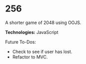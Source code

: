 # 256

A shorter game of 2048 using OOJS.

**Technologies:** JavaScript

Future To-Dos:

- Check to see if user has lost.
- Refactor to MVC.